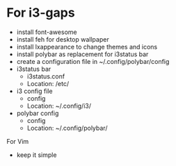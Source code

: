 # For i3-gaps

- install font-awesome
- install feh for desktop wallpaper
- install lxappearance to change themes and icons
- install polybar as replacement for i3status bar
- create a configuration file in ~/.config/polybar/config
- i3status bar
  - i3status.conf
  - Location: /etc/
- i3 config file
  - config
  - Location: ~/.config/i3/
- polybar config
  - config
  - Location: ~/.config/polybar/

For Vim

- keep it simple
